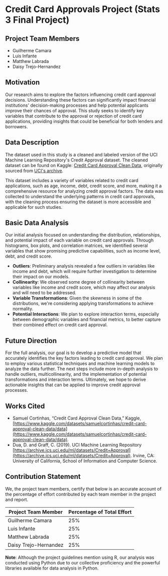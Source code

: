 # Credit Card Approvals Project (Stats 3 Final Project)

## Project Team Members
- Guilherme Camara
- Luis Infante
- Matthew Labrada
- Daisy Trejo-Hernandez

## Motivation
Our research aims to explore the factors influencing credit card approval decisions. Understanding these factors can significantly impact financial institutions' decision-making processes and help potential applicants improve their chances of approval. This study seeks to identify key variables that contribute to the approval or rejection of credit card applications, providing insights that could be beneficial for both lenders and borrowers.

## Data Description
The dataset used in this study is a cleaned and labeled version of the UCI Machine Learning Repository's Credit Approval dataset. The cleaned dataset can be found on Kaggle: [Credit Card Approval Clean Data](https://www.kaggle.com/datasets/samuelcortinhas/credit-card-approval-clean-data/data), originally sourced from [UCI's archive](https://archive.ics.uci.edu/ml/datasets/Credit+Approval).

This dataset includes a variety of variables related to credit card applications, such as age, income, debt, credit score, and more, making it a comprehensive resource for analyzing credit approval factors. The data was collected to understand the underlying patterns in credit card approvals, with the cleaning process ensuring the dataset is more accessible and applicable for such studies.

## Basic Data Analysis
Our initial analysis focused on understanding the distribution, relationships, and potential impact of each variable on credit card approvals. Through histograms, box plots, and correlation matrices, we identified several variables that show promising predictive capabilities, such as income level, debt, and credit score.

- **Outliers**: Preliminary analysis revealed a few outliers in variables like income and debt, which will require further investigation to determine their impact on our models.
- **Collinearity**: We observed some degree of collinearity between variables like income and credit score, which may affect our analysis and will need to be addressed.
- **Variable Transformations**: Given the skewness in some of the distributions, we're considering applying transformations to achieve normality.
- **Potential Interactions**: We plan to explore interaction terms, especially between demographic variables and financial metrics, to better capture their combined effect on credit card approval.

## Future Direction
For the full analysis, our goal is to develop a predictive model that accurately identifies the key factors leading to credit card approval. We plan to employ various statistical techniques and machine learning models to analyze the data further. The next steps include more in-depth analysis to handle outliers, multicollinearity, and the implementation of potential transformations and interaction terms. Ultimately, we hope to derive actionable insights that can be applied to improve credit approval processes.

## Works Cited
- Samuel Cortinhas, “Credit Card Approval Clean Data,” Kaggle, [https://www.kaggle.com/datasets/samuelcortinhas/credit-card-approval-clean-data/data](https://www.kaggle.com/datasets/samuelcortinhas/credit-card-approval-clean-data/data).
- Dua, D. and Graff, C. (2019). UCI Machine Learning Repository [https://archive.ics.uci.edu/ml/datasets/Credit+Approval](https://archive.ics.uci.edu/ml/datasets/Credit+Approval). Irvine, CA: University of California, School of Information and Computer Science.

## Contribution Statement
We, the project team members, certify that below is an accurate account of the percentage of effort contributed by each team member in the project and report.

| Project Team Member  | Percentage of Total Effort |
|----------------------|----------------------------|
| Guilherme Camara     |             25%            |
| Luis Infante         |             25%            |
| Matthew Labrada      |             25%            |
| Daisy Trejo-Hernandez|             25%            |

**Note**: Although the project guidelines mention using R, our analysis was conducted using Python due to our collective proficiency and the powerful libraries available for data analysis in Python.
